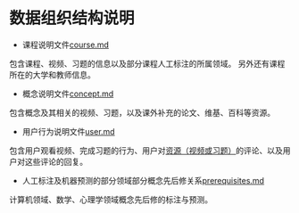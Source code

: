 # 数据组织结构说明

- 课程说明文件[course.md](./course.md)

包含课程、视频、习题的信息以及部分课程人工标注的所属领域。
另外还有课程所在的大学和教师信息。

- 概念说明文件[concept.md](./concept.md)

包含概念及其相关的视频、习题，以及课外补充的论文、维基、百科等资源。

- 用户行为说明文件[user.md](./user.md)

包含用户观看视频、完成习题的行为、用户对[资源（视频或习题）](./course.md#resource)的评论、以及用户对这些评论的回复。

- 人工标注及机器预测的部分领域部分概念先后修关系[prerequisites.md](./prerequisites.md)

计算机领域、数学、心理学领域概念先后修的标注与预测。